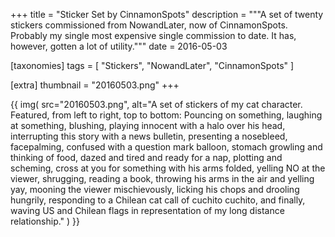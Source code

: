 +++
title = "Sticker Set by CinnamonSpots"
description = """A set of twenty stickers commissioned from NowandLater, now of CinnamonSpots. Probably my single most expensive single commission to date. It has, however, gotten a lot of utility."""
date = 2016-05-03

[taxonomies]
tags = [
    "Stickers", "NowandLater", "CinnamonSpots"
]

[extra]
thumbnail = "20160503.png"
+++

{{
    img(
        src="20160503.png",
        alt="A set of stickers of my cat character. Featured, from left to right, top to bottom: Pouncing on something, laughing at something, blushing, playing innocent with a halo over his head, interrupting this story with a news bulletin, presenting a nosebleed, facepalming, confused with a question mark balloon, stomach growling and thinking of food, dazed and tired and ready for a nap, plotting and scheming, cross at you for something with his arms folded, yelling NO at the viewer, shrugging, reading a book, throwing his arms in the air and yelling yay, mooning the viewer mischievously, licking his chops and drooling hungrily, responding to a Chilean cat call of cuchito cuchito, and finally, waving US and Chilean flags in representation of my long distance relationship."
    )
}}

